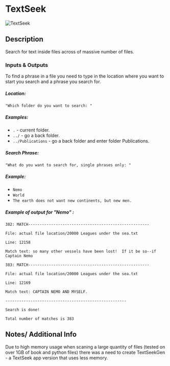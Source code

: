 # TextSeek


![TextSeek](http://realwebgeeks.com/wp-content/uploads/2017/06/Outlook-PST-search.jpg)



## Description

Search for text inside files across of massive number of files.



### Inputs & Outputs
To find a phrase in a file you need to type in the location where you want to start you search and a phrase you search for.

##### Location:

`"Which folder do you want to search: "`


##### Examples:

* `.` 					- current folder.
* `../` 				- go a back folder.
* `../Publications` 	- go a back folder and enter folder Publications.

##### Search Phrase:

`"What do you want to search for, single phrases only: "`


##### Example:

* `Nemo`
* `World`
* `The earth does not want new continents, but new men.`




##### Example of output for "Nemo" :


`382: MATCH-----------------------------------------------------`

`File: actual file location/20000 Leagues under the sea.txt`

`Line: 12158 `

`Match text: so many other vessels have been lost!  If it be so--if Captain Nemo`



`383: MATCH-----------------------------------------------------`

`File: actual file location/20000 Leagues under the sea.txt`

`Line: 12169`

`Match text: CAPTAIN NEMO AND MYSELF.`




`-----------------------------------------------------`

`Search is done!`

`Total number of matches is 383`


## Notes/ Additional Info


Due to high memory usage when scaning a large quantity of files (tested on over 1GB of book and python files) there was a need to 
 create TextSeekGen - a TextSeek app version that uses less memory.